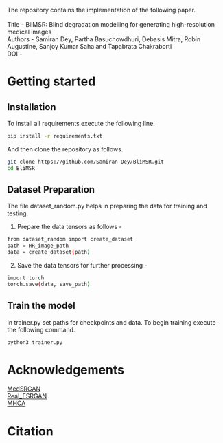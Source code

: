 The repository contains the implementation of the following paper. \
\
Title - BliMSR: Blind degradation modelling for generating high-resolution medical images \
Authors - Samiran Dey, Partha Basuchowdhuri, Debasis Mitra, Robin Augustine,  Sanjoy Kumar Saha and Tapabrata Chakraborti \
DOI - 

# Getting started

## Installation
To install all requirements execute the following line.
```bash
pip install -r requirements.txt
```
And then clone the repository as follows. 
```bash
git clone https://github.com/Samiran-Dey/BliMSR.git
cd BliMSR
```

## Dataset Preparation
The file dataset_random.py helps in preparing the data for training and testing. 

1. Prepare the data tensors as follows -
```bash
from dataset_random import create_dataset
path = HR_image_path
data = create_dataset(path)
```

2. Save the data tensors for further processing - 
```bash
import torch
torch.save(data, save_path)
```

## Train the model
In trainer.py set paths for checkpoints and data. To begin training execute the following command.
```bash
python3 trainer.py
```

# Acknowledgements 
[MedSRGAN](https://github.com/04RR/MedSRGAN) \
[Real_ESRGAN](https://github.com/xinntao/Real-ESRGAN/tree/5ca1078535923d485892caee7d7804380bfc87fd) \
[MHCA](https://github.com/lilygeorgescu/MHCA)

# Citation
```bash

```
